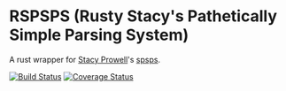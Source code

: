 # RSPSPS (Rusty Stacy's Pathetically Simple Parsing System)
 
A rust wrapper for [Stacy Prowell](https://github.com/sprowell)'s [spsps](https://github.com/sprowell/spsps).

[![Build Status](https://travis-ci.org/daheise/rspsps.svg?branch=master)](https://travis-ci.org/daheise/rspsps)
[![Coverage Status](https://coveralls.io/repos/daheise/rspsps/badge.svg)](https://coveralls.io/r/daheise/rspsps)

